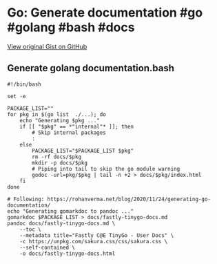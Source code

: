 # Go: Generate documentation #go #golang #bash #docs

[View original Gist on GitHub](https://gist.github.com/Integralist/c123665c4e4153fdfef58b658e51f879)

## Generate golang documentation.bash

```shell
#!/bin/bash

set -e

PACKAGE_LIST=""
for pkg in $(go list  ./...); do 
	echo "Generating $pkg ..."
	if [[ "$pkg" == *"internal"* ]]; then
		# Skip internal packages
		:
	else
		PACKAGE_LIST="$PACKAGE_LIST $pkg"
		rm -rf docs/$pkg
		mkdir -p docs/$pkg
		# Piping into tail to skip the go module warning
		godoc -url=pkg/$pkg | tail -n +2 > docs/$pkg/index.html
	fi
done

# Following: https://rohanverma.net/blog/2020/11/24/generating-go-documentation/
echo "Generating gomarkdoc to pandoc ..."
gomarkdoc $PACKAGE_LIST > docs/fastly-tinygo-docs.md
pandoc docs/fastly-tinygo-docs.md \
	--toc \
	--metadata title="Fastly C@E TinyGo - User Docs" \
	-c https://unpkg.com/sakura.css/css/sakura.css \
	--self-contained \
	-o docs/fastly-tinygo-docs.html
```

